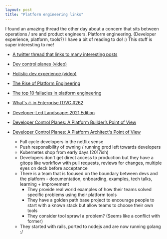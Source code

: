```yaml
---
layout: post
title: "Platform engineering links"
---
```


I found an amazing thread the other day about a concern that sits between operations / sre and product engineers. Platform engineering. (Developer experience, platform, tools?) I have a bit of reading to do! :) This stuff is super interesting to me!

* [A twitter thread that links to many interesting posts](https://twitter.com/danielbryantuk/status/1494614263016660998?s=12)
* [Dev control planes (video)](https://www.youtube.com/watch?v=qtSS_uCBSas)
* [Holistic dev experience (video)](https://www.youtube.com/watch?v=KGbw2c40q9Q)

* [The Rise of Platform Engineering](https://softwareengineeringdaily.com/2020/02/13/setting-the-stage-for-platform-engineering/)
* [The top 10 fallacies in platform engineering](https://humanitec.com/blog/top-10-fallacies-in-platform-engineering)
* [What's 🔥 in Enterprise IT/VC #262](https://whatshot.substack.com/p/whats-in-enterprise-itvc-262?utm_source=url)
* [Developer-Led Landscape: 2021 Edition](https://tylerjewell.substack.com/p/developer-led-landscape-2021-edition?utm_source=url)
* [Developer Control Planes: A Platform Builder’s Point of View](https://www.getambassador.io/developer-control-plane/developer-control-planes-a-platform-builders-point-of-view/)

* [Developer Control Planes: A Platform Architect's Point of View](https://www.getambassador.io/developer-control-planes/developer-control-planes-a-platform-architects-point-of-view/)
  * Full cycle developers in the netflix sense
  * Push responsibility of owning / running prod left towards developers
  * Kubernetes shop from early days (2017ish)
  * Developers don't get direct access to production but they have a gitops like workflow with pull requests, reviews for changes, multiple eyes on deck before acceptance
  * There is a team that is focused on the boundary between devs and the platform - documentation, onboarding, examples, tech talks, learning + improvement
    * They provide real world examples of how their teams solved specific problems using their platform tools
    * They have a golden path base project to encourage people to start with a known stack but allow teams to choose their own tools
    * They consider tool sprawl a problem? (Seems like a conflict with former)
  * They started with rails, ported to nodejs and are now running golang :/
